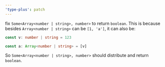 ```yaml
---
'type-plus': patch
---
```


fix `Some<Array<number | string>, number>` to return `boolean`.
This is because besides `Array<number | string>` can be `[1, 'a']`,
it can also be:

```ts
const v: number | string = 123

const a: Array<number | string> = [v]
```

So `Some<Array<number | string>, number>` should distribute and return `boolean`.

